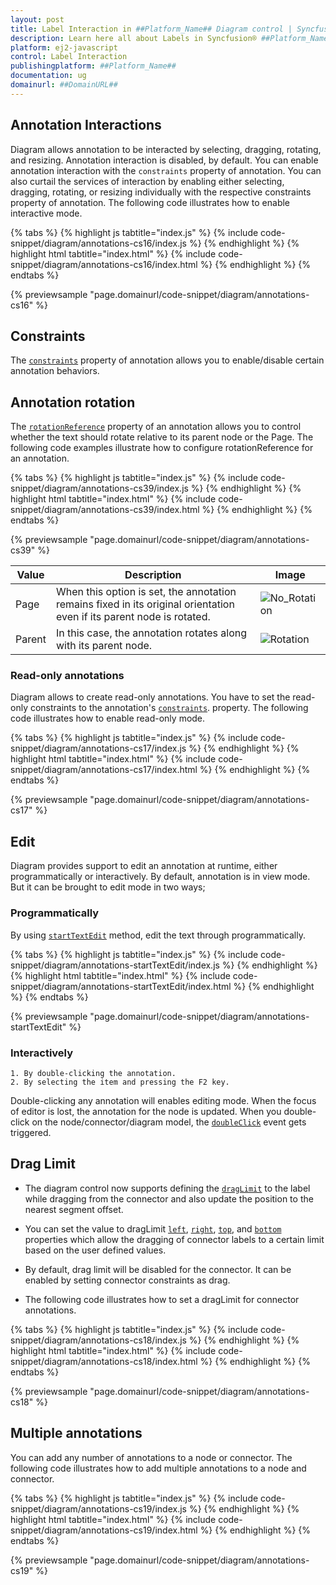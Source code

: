 ```yaml
---
layout: post
title: Label Interaction in ##Platform_Name## Diagram control | Syncfusion®
description: Learn here all about Labels in Syncfusion® ##Platform_Name## Diagram control of Syncfusion Essential® JS 2 and more.
platform: ej2-javascript
control: Label Interaction
publishingplatform: ##Platform_Name##
documentation: ug
domainurl: ##DomainURL##
---
```


## Annotation Interactions

Diagram allows annotation to be interacted by selecting, dragging, rotating, and resizing. Annotation interaction is disabled, by default. You can enable annotation interaction with the `constraints` property of annotation. You can also curtail the services of interaction by enabling either selecting, dragging, rotating, or resizing individually with the respective constraints property of annotation. The following code illustrates how to enable interactive mode.

{% tabs %}
{% highlight js tabtitle="index.js" %}
{% include code-snippet/diagram/annotations-cs16/index.js %}
{% endhighlight %}
{% highlight html tabtitle="index.html" %}
{% include code-snippet/diagram/annotations-cs16/index.html %}
{% endhighlight %}
{% endtabs %}
        
{% previewsample "page.domainurl/code-snippet/diagram/annotations-cs16" %}

## Constraints

The [`constraints`](./constraints#Annotation-Constraints) property of annotation allows you to enable/disable certain annotation behaviors.

## Annotation rotation

The [`rotationReference`](../api/diagram/shapeAnnotationModel/#rotationreference) property of an annotation allows you to control whether the text should rotate relative to its parent node or the Page. The following code examples illustrate how to configure rotationReference for an annotation.

{% tabs %}
{% highlight js tabtitle="index.js" %}
{% include code-snippet/diagram/annotations-cs39/index.js %}
{% endhighlight %}
{% highlight html tabtitle="index.html" %}
{% include code-snippet/diagram/annotations-cs39/index.html %}
{% endhighlight %}
{% endtabs %}

{% previewsample "page.domainurl/code-snippet/diagram/annotations-cs39" %}

| Value | Description | Image |
| -------- | -------- | -------- |
| Page | When this option is set, the annotation remains fixed in its original orientation even if its parent node is rotated. | ![No_Rotation](images/page_rotationreference.gif) |
| Parent | In this case, the annotation rotates along with its parent node. | ![Rotation](images/parent_rotationreference.gif)|

### Read-only annotations

Diagram allows to create read-only annotations. You have to set the read-only constraints to the annotation's [`constraints`](../api/diagram/annotationModel/#constraints-annotationconstraints). property. The following code illustrates how to enable read-only mode.

{% tabs %}
{% highlight js tabtitle="index.js" %}
{% include code-snippet/diagram/annotations-cs17/index.js %}
{% endhighlight %}
{% highlight html tabtitle="index.html" %}
{% include code-snippet/diagram/annotations-cs17/index.html %}
{% endhighlight %}
{% endtabs %}
        
{% previewsample "page.domainurl/code-snippet/diagram/annotations-cs17" %}

## Edit

Diagram provides support to edit an annotation at runtime, either programmatically or interactively. By default, annotation is in view mode. But it can be brought to edit mode in two ways;

### Programmatically
By using [`startTextEdit`](../api/diagram/#starttextedit) method, edit the text through programmatically.

{% tabs %}
{% highlight js tabtitle="index.js" %}
{% include code-snippet/diagram/annotations-startTextEdit/index.js %}
{% endhighlight %}
{% highlight html tabtitle="index.html" %}
{% include code-snippet/diagram/annotations-startTextEdit/index.html %}
{% endhighlight %}
{% endtabs %}
        
{% previewsample "page.domainurl/code-snippet/diagram/annotations-startTextEdit" %}

### Interactively
    1. By double-clicking the annotation.
    2. By selecting the item and pressing the F2 key.

Double-clicking any annotation will enables editing mode. When the focus of editor is lost, the annotation for the node is updated. When you double-click on the node/connector/diagram model, the [`doubleClick`](../api/diagram/#doubleclick) event gets triggered.

## Drag Limit

* The diagram control now supports defining the [`dragLimit`](../api/diagram/annotationModel/#draglimit) to the label while dragging from the connector and also update the position to the nearest segment offset.

* You can set the value to dragLimit [`left`](../api/diagram/marginModel/#left), [`right`](../api/diagram/marginModel/#right), [`top`](../api/diagram/marginModel/#top), and [`bottom`](../api/diagram/marginModel/#bottom) properties which allow the dragging of connector labels to a certain limit based on the user defined values.

* By default, drag limit will be disabled for the connector. It can be enabled by setting connector constraints as drag.

* The following code illustrates how to set a dragLimit for connector annotations.

{% tabs %}
{% highlight js tabtitle="index.js" %}
{% include code-snippet/diagram/annotations-cs18/index.js %}
{% endhighlight %}
{% highlight html tabtitle="index.html" %}
{% include code-snippet/diagram/annotations-cs18/index.html %}
{% endhighlight %}
{% endtabs %}
        
{% previewsample "page.domainurl/code-snippet/diagram/annotations-cs18" %}

## Multiple annotations

You can add any number of annotations to a node or connector. The following code illustrates how to add multiple annotations to a node and connector.

{% tabs %}
{% highlight js tabtitle="index.js" %}
{% include code-snippet/diagram/annotations-cs19/index.js %}
{% endhighlight %}
{% highlight html tabtitle="index.html" %}
{% include code-snippet/diagram/annotations-cs19/index.html %}
{% endhighlight %}
{% endtabs %}
        
{% previewsample "page.domainurl/code-snippet/diagram/annotations-cs19" %}


